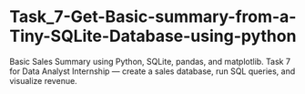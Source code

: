 # Task_7-Get-Basic-summary-from-a-Tiny-SQLite-Database-using-python
Basic Sales Summary using Python, SQLite, pandas, and matplotlib. Task 7 for Data Analyst Internship — create a sales database, run SQL queries, and visualize revenue.
